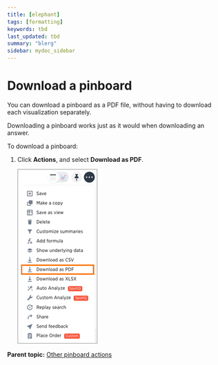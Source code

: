 ```yaml
---
title: [elephant]
tags: [formatting]
keywords: tbd
last_updated: tbd
summary: "blerg"
sidebar: mydoc_sidebar
---
```

# Download a pinboard

You can download a pinboard as a PDF file, without having to download each visualization separately.

Downloading a pinboard works just as it would when downloading an answer.

To download a pinboard:

1.   Click **Actions**, and select **Download as PDF**. 

     ![](../../../images/download_a_pinboard.png "Download your pinboard") 


**Parent topic:** [Other pinboard actions](../../../pages/end_user_guide/pinboards/pinboard_actions.html)

